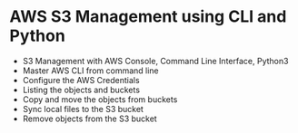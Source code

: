 # AWS S3 Management using CLI and Python
  - S3 Management with AWS Console, Command Line Interface, Python3
  - Master AWS CLI from command line
  - Configure the AWS Credentials
  - Listing the objects and buckets 
  - Copy and move the objects from buckets
  - Sync local files to the S3 bucket
  - Remove objects from the S3 bucket

